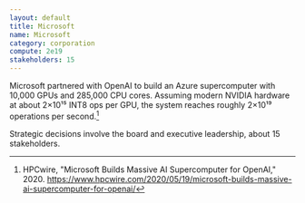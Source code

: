 ```yaml
---
layout: default
title: Microsoft
name: Microsoft
category: corporation
compute: 2e19
stakeholders: 15
---
```


Microsoft partnered with OpenAI to build an Azure supercomputer with 10,000 GPUs and 285,000 CPU cores. Assuming modern NVIDIA hardware at about 2×10¹⁵ INT8 ops per GPU, the system reaches roughly 2×10¹⁹ operations per second.[^1]

Strategic decisions involve the board and executive leadership, about 15 stakeholders.

[^1]: HPCwire, "Microsoft Builds Massive AI Supercomputer for OpenAI," 2020. <https://www.hpcwire.com/2020/05/19/microsoft-builds-massive-ai-supercomputer-for-openai/>
